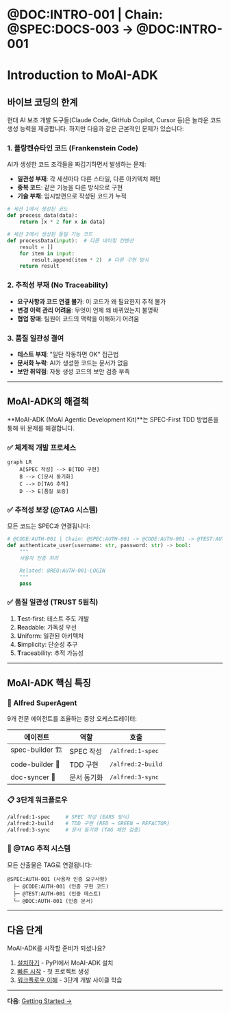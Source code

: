 # @DOC:INTRO-001 | Chain: @SPEC:DOCS-003 -> @DOC:INTRO-001

# Introduction to MoAI-ADK

## 바이브 코딩의 한계

현대 AI 보조 개발 도구들(Claude Code, GitHub Copilot, Cursor 등)은 놀라운 코드 생성 능력을 제공합니다. 하지만 다음과 같은 근본적인 문제가 있습니다:

### 1. 플랑켄슈타인 코드 (Frankenstein Code)

AI가 생성한 코드 조각들을 짜깁기하면서 발생하는 문제:

- **일관성 부재**: 각 세션마다 다른 스타일, 다른 아키텍처 패턴
- **중복 코드**: 같은 기능을 다른 방식으로 구현
- **기술 부채**: 임시방편으로 작성된 코드가 누적

```python
# 세션 1에서 생성된 코드
def process_data(data):
    return [x * 2 for x in data]

# 세션 2에서 생성된 동일 기능 코드
def processData(input):  # 다른 네이밍 컨벤션
    result = []
    for item in input:
        result.append(item * 2)  # 다른 구현 방식
    return result
```

### 2. 추적성 부재 (No Traceability)

- **요구사항과 코드 연결 불가**: 이 코드가 왜 필요한지 추적 불가
- **변경 이력 관리 어려움**: 무엇이 언제 왜 바뀌었는지 불명확
- **협업 장애**: 팀원이 코드의 맥락을 이해하기 어려움

### 3. 품질 일관성 결여

- **테스트 부재**: "일단 작동하면 OK" 접근법
- **문서화 누락**: AI가 생성한 코드는 문서가 없음
- **보안 취약점**: 자동 생성 코드의 보안 검증 부족

---

## MoAI-ADK의 해결책

**MoAI-ADK (MoAI Agentic Development Kit)**는 SPEC-First TDD 방법론을 통해 위 문제를 해결합니다.

### ✅ 체계적 개발 프로세스

```mermaid
graph LR
    A[SPEC 작성] --> B[TDD 구현]
    B --> C[문서 동기화]
    C --> D[TAG 추적]
    D --> E[품질 보증]
```

### ✅ 추적성 보장 (@TAG 시스템)

모든 코드는 SPEC과 연결됩니다:

```python
# @CODE:AUTH-001 | Chain: @SPEC:AUTH-001 -> @CODE:AUTH-001 -> @TEST:AUTH-001
def authenticate_user(username: str, password: str) -> bool:
    """
    사용자 인증 처리

    Related: @REQ:AUTH-001-LOGIN
    """
    pass
```

### ✅ 품질 일관성 (TRUST 5원칙)

1. **T**est-first: 테스트 주도 개발
2. **R**eadable: 가독성 우선
3. **U**niform: 일관된 아키텍처
4. **S**implicity: 단순성 추구
5. **T**raceability: 추적 가능성

---

## MoAI-ADK 핵심 특징

### 🤖 Alfred SuperAgent

9개 전문 에이전트를 조율하는 중앙 오케스트레이터:

| 에이전트 | 역할 | 호출 |
|---------|------|------|
| spec-builder 🏗️ | SPEC 작성 | `/alfred:1-spec` |
| code-builder 💎 | TDD 구현 | `/alfred:2-build` |
| doc-syncer 📖 | 문서 동기화 | `/alfred:3-sync` |

### 📋 3단계 워크플로우

```bash
/alfred:1-spec     # SPEC 작성 (EARS 방식)
/alfred:2-build    # TDD 구현 (RED → GREEN → REFACTOR)
/alfred:3-sync     # 문서 동기화 (TAG 체인 검증)
```

### 🔗 @TAG 추적 시스템

모든 산출물은 TAG로 연결됩니다:

```
@SPEC:AUTH-001 (사용자 인증 요구사항)
  ├─ @CODE:AUTH-001 (인증 구현 코드)
  ├─ @TEST:AUTH-001 (인증 테스트)
  └─ @DOC:AUTH-001 (인증 문서)
```

---

## 다음 단계

MoAI-ADK를 시작할 준비가 되셨나요?

1. [설치하기](getting-started/installation.md) - PyPI에서 MoAI-ADK 설치
2. [빠른 시작](getting-started/quick-start.md) - 첫 프로젝트 생성
3. [워크플로우 이해](workflow.md) - 3단계 개발 사이클 학습

---

**다음**: [Getting Started →](getting-started/installation.md)

